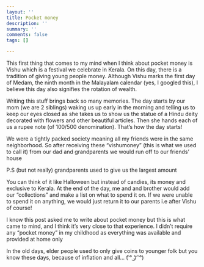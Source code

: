 ```yaml
---
layout: ''
title: Pocket money
description: ''
summary: ''
comments: false
tags: []

---
```

This first thing that comes to my mind when I think about pocket money is Vishu which is a festival we celebrate in Kerala. On this day, there is a tradition of giving young people money. Although Vishu marks the first day of Medam, the ninth month in the Malayalam calendar (yes, I googled this), I believe this day also signifies the rotation of wealth.

Writing this stuff brings back so many memories. The day starts by our mom (we are 2 siblings) waking us up early in the morning and telling us to keep our eyes closed as she takes us to show us the statue of a Hindu deity decorated with flowers and other beautiful articles. Then she hands each of us a rupee note (of 100/500 denomination). That’s how the day starts!

We were a tightly packed society meaning all my friends were in the same neighborhood. So after receiving these “vishumoney” (this is what we used to call it) from our dad and grandparents we would run off to our friends’ house 

P.S (but not really) grandparents used to give us the largest amount 

You can think of it like Halloween but instead of candies, its money and exclusive to Kerala. At the end of the day, me and and brother would add our “collections” and make a list on what to spend it on. If we were unable to spend it on anything, we would just return it to our parents i.e after Vishu of course!

I know this post asked me to write about pocket money but this is what came to mind, and I think it’s very close to that experience. I didn’t require any “pocket money” in my childhood as everything was available and provided at home only 

In the old days, elder people used to only give coins to younger folk but you know these days, because of inflation and all… (͡ ° ͜ʖ ͡ °)